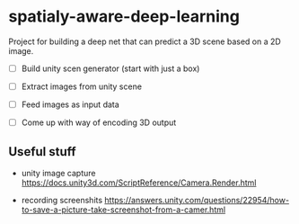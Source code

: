 # spatialy-aware-deep-learning
Project for building a deep net that can predict a 3D scene based on a 2D image.

- [ ] Build unity scen generator (start with just a box)
- [ ] Extract images from unity scene
- [ ] Feed images as input data
- [ ] Come up with way of encoding 3D output


## Useful stuff

- unity image capture https://docs.unity3d.com/ScriptReference/Camera.Render.html


- recording screenshits https://answers.unity.com/questions/22954/how-to-save-a-picture-take-screenshot-from-a-camer.html
